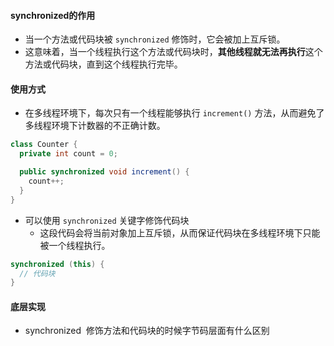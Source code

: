 #### synchronized的作用
- 当一个方法或代码块被 `synchronized` 修饰时，它会被加上互斥锁。
- 这意味着，当一个线程执行这个方法或代码块时，**其他线程就无法再执行**这个方法或代码块，直到这个线程执行完毕。
#### 使用方式
- 在多线程环境下，每次只有一个线程能够执行 `increment()` 方法，从而避免了多线程环境下计数器的不正确计数。
```java
class Counter {
  private int count = 0;

  public synchronized void increment() {
    count++;
  }
}
```

- 可以使用 `synchronized` 关键字修饰代码块
	- 这段代码会将当前对象加上互斥锁，从而保证代码块在多线程环境下只能被一个线程执行。
```java
synchronized (this) {
  // 代码块
}
```

#### 底层实现
- synchronized  修饰方法和代码块的时候字节码层面有什么区别